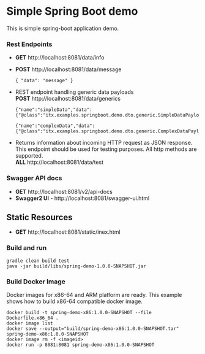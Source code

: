 # Simple Spring Boot demo
This is simple spring-boot application demo. 

### Rest Endpoints
* __GET__ http://localhost:8081/data/info
* __POST__ http://localhost:8081/data/message 
  ```
  { "data": "message" }
  ```

* REST endpoint handling generic data payloads  
  __POST__ http://localhost:8081/data/generics
  ```
  {"name":"simpleData","data":{"@class":"itx.examples.springboot.demo.dto.generic.SimpleDataPayload","simpleData":"simple"}}
  ```
  ```
  {"name":"complexData","data":{"@class":"itx.examples.springboot.demo.dto.generic.ComplexDataPayload","complexData":"complex"}}
  ```
* Returns information about incoming HTTP request as JSON response. This endpoint should be used for testing purposes.
  All http methods are supported.      
  __ALL__ http://localhost:8081/data/test 
  
### Swagger API docs
* __GET__ http://localhost:8081/v2/api-docs
* __Swagger2 UI__ - http://localhost:8081/swagger-ui.html

## Static Resources
* __GET__ http://localhost:8081/static/inex.html

### Build and run
```
gradle clean build test
java -jar build/libs/spring-demo-1.0.0-SNAPSHOT.jar
```

### Build Docker Image
Docker images for x86-64 and ARM platform are ready. This example shows how to build x86-64 compatible docker image.
```
docker build -t spring-demo-x86:1.0.0-SNAPSHOT --file Dockerfile.x86_64 .
docker image list
docker save --output="build/spring-demo-x86:1.0.0-SNAPSHOT.tar" spring-demo-x86:1.0.0-SNAPSHOT
docker image rm -f <imageid>
docker run -p 8081:8081 spring-demo-x86:1.0.0-SNAPSHOT
```
